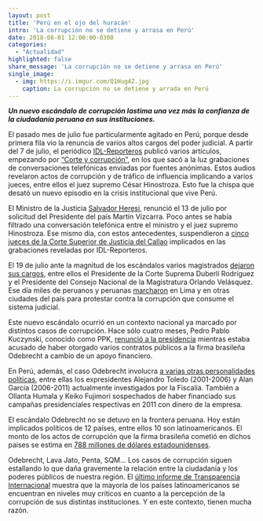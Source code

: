```yaml
---
layout: post
title: 'Perú en el ojo del huracán'
intro: 'La corrupción no se detiene y arrasa en Perú'
date: 2018-08-01 12:00:00-0300
categories:
  - "Actualidad"
highlighted: false
share_message: 'La corrupción no se detiene y arrasa en Perú'
single_image:
  - img: https://i.imgur.com/Q1Hug4Z.jpg
    caption: La corrupción no se detiene y arrada en Perú
---
```

***Un nuevo escándalo de corrupción lastima una vez más la confianza de la ciudadanía peruana en sus instituciones.***

El pasado mes de julio fue particularmente agitado en Perú, porque desde primera fila vio la renuncia de varios altos cargos del poder judicial. A partir del 7 de julio, el periódico [IDL-Reporteros](https://idl-reporteros.pe/) publicó varios artículos, empezando por [“Corte y corrupción”](https://idl-reporteros.pe/corte-y-corrupcion/), en los que sacó a la luz grabaciones de conversaciones telefónicas enviadas por fuentes anónimas. Estos audios revelaron actos de corrupción y de tráfico de influencia implicando a varios jueces, entre ellos el juez supremo César Hinostroza. Esto fue la chispa que desató un nuevo episodio en la crisis institucional que vive Perú. 

El Ministro de la Justicia [Salvador Heresi](https://www.latercera.com/mundo/noticia/presidente-peru-destituye-ministro-justicia-escandalo-corrupcion-involucra-magistrados/242743/), renunció el 13 de julio  por solicitud del Presidente del país Martín Vizcarra. Poco antes se había filtrado una conversación telefónica entre el ministro y el juez supremo Hinostroza. Ese mismo día, con estos antecedentes, suspendieron a [cinco jueces de la Corte Superior de Justicia del Callao](https://www.latercera.com/mundo/noticia/suspenden-5-jueces-la-corte-superior-justicia-corrupcion-judicial-peru/242487/) implicados en las grabaciones reveladas por IDL-Reporteros. 

El 19 de julio ante la magnitud de los escándalos varios magistrados [dejaron sus cargos](http://www.elmostrador.cl/noticias/mundo/2018/07/19/audios-de-la-verguenza-provocan-caida-del-presidente-de-la-corte-suprema-de-peru/), entre ellos el Presidente de la Corte Suprema Duberlí Rodríguez y el Presidente del Consejo Nacional de la Magistratura Orlando Velásquez. Ese día miles de peruanos y peruanas [marcharon](https://www.publimetro.cl/cl/noticias/2018/07/20/claves-escandalo-corrupcion-en-peru-audios-jueces-politicos.html) en Lima y en otras ciudades del país para protestar contra la corrupción que consume el sistema judicial. 

Este nuevo escándalo ocurrió en un contexto nacional ya marcado por distintos casos de corrupción. Hace sólo cuatro meses, Pedro Pablo Kuczynski, conocido como PPK, [renunció a la presidencia](https://www.elpais.com.uy/mundo/cayo-kuczynski-peru-primer-presidente-victima-odebrecht.html) mientras estaba acusado de haber otorgado varios contratos públicos a la firma brasileña Odebrecht a cambio de un apoyo financiero.

En Perú, además,  el caso Odebrecht involucra [a varias otras personalidades políticas](https://elpais.com/internacional/2018/06/11/america/1528709622_391364.html), entre ellas los expresidentes Alejandro Toledo (2001-2006) y Alan García (2006-2011) actualmente investigados por la Fiscalía. También a Ollanta Humala y Keiko Fujimori sospechados de haber financiado sus campañas presidenciales respectivas en 2011 con dinero de la empresa. 

El escándalo Odebrecht no se detuvo en la frontera peruana. Hoy están implicados políticos de 12 países, entre ellos 10 son latinoamericanos. El monto de los actos de corrupción que la firma brasileña cometió en dichos países se estima en [788 millones de dólares estadounidenses](https://www.bbc.com/mundo/noticias-38410759). 

Odebrecht, Lava Jato, Penta, SQM… Los casos de corrupción siguen estallando lo que daña gravemente la relación entre la ciudadanía y los poderes públicos de nuestra región. El [último informe de Transparencia Internacional](https://transparencia.org.es/wp-content/uploads/2018/02/america_ipc-2017.pdf) muestra que la mayoría de los países latinoamericanos se encuentran en niveles muy críticos en cuanto a la percepción de la corrupción de sus distintas instituciones. Y en este contexto, tienen mucha razón.

